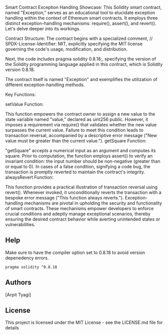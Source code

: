 Smart Contract Exception Handling Showcase:
This Solidity smart contract, named "Exception," serves as an educational tool to elucidate exception handling within the context of Ethereum smart contracts. It employs three distinct exception-handling mechanisms: require(), assert(), and revert(). Let's delve deeper into its workings.

Contract Structure:
The contract begins with a specialized comment, // SPDX-License-Identifier: MIT, explicitly specifying the MIT license governing the code's usage, modification, and distribution.

Next, the code includes pragma solidity 0.8.18;, specifying the version of the Solidity programming language applied in this contract, which is Solidity version 0.8.18.

The contract itself is named "Exception" and exemplifies the utilization of different exception-handling methods.

Key Functions:

setValue Function:

This function empowers the contract owner to assign a new value to the state variable named "value," declared as uint256 public.
However, it imposes a requirement via require() that validates whether the new value surpasses the current value. Failure to meet this condition leads to transaction reversal, accompanied by a descriptive error message ("New value must be greater than the current value.").
getSquare Function:

"getSquare" accepts a numerical input as an argument and computes its square.
Prior to computation, the function employs assert() to verify an invariant condition: the input number should be non-negative (greater than or equal to 0).
In cases of a false condition, signifying a code bug, the transaction is promptly reverted to maintain the contract's integrity.
alwaysRevert Function:

This function provides a practical illustration of transaction reversal using revert().
Whenever invoked, it unconditionally reverts the transaction with a bespoke error message ("This function always reverts.").
Exception-handling mechanisms are pivotal in upholding the security and functionality of smart contracts. These mechanisms empower developers to enforce crucial conditions and adeptly manage exceptional scenarios, thereby ensuring the desired contract behavior while averting unintended states or vulnerabilities.

## Help

Make sure to have the compiler option set to 0.8.18 to avoid version depenedency errors. 
```
pragma solidity ^0.8.18
```

## Authors

  
[Arpit Tyagi]


## License

This project is licensed under the MIT License - see the LICENSE.md file for details
